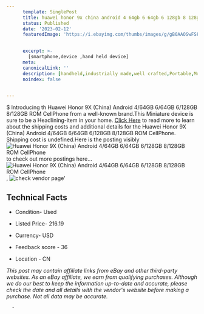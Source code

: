 ```yaml
---
      template: SinglePost
      title: huawei honor 9x china android 4 64gb 6 64gb 6 128gb 8 128gb rom cellphone
      status: Published
      date: '2023-02-12'
      featuredImage: 'https://i.ebayimg.com/thumbs/images/g/gB0AAOSwFSFhuKow/s-l225.jpg'
       

      excerpt: >-
        [smartphone,device ,hand held device]
      meta:
      canonicalLink: ''
      description: [handheld,industrially made,well crafted,Portable,Mobile,Compact,Convenient,Lightweight,Maneuverable,Man-portable,Miniature,Carriable,Hand-held,Light,Holdable,Transportable,Mobile device,Pocket-sized,On-the-go,Wireless,Cordless,Compact size,Convenient size, smartphone,device ,hand held device]
      noindex: false
      

---
```

$
      Introducing th Huawei Honor 9X (China) Android 4/64GB 6/64GB 6/128GB 8/128GB ROM CellPhone from a well-known brand.This Miniature device  is sure to be a Headlining-item in your home. [Click Here](https://www.ebay.com/itm/403571562917?hash=item5df6bd59a5%3Ag%3AgB0AAOSwFSFhuKow&mkevt=1&mkcid=1&mkrid=711-53200-19255-0&campid=%253CePNCampaignId%253E&customid=%253CreferenceId%253E&toolid=10049) to read more to learn about the shipping costs and additional details for the Huawei Honor 9X (China) Android 4/64GB 6/64GB 6/128GB 8/128GB ROM CellPhone. Shipping cost is undefined.Here is the posting visibly ![Huawei Honor 9X (China) Android 4/64GB 6/64GB 6/128GB 8/128GB ROM CellPhone](https://i.ebayimg.com/thumbs/images/g/gB0AAOSwFSFhuKow/s-l225.jpg) to check out more postings here... ![Huawei Honor 9X (China) Android 4/64GB 6/64GB 6/128GB 8/128GB ROM CellPhone](https://i.ebayimg.com/images/g/gB0AAOSwFSFhuKow/s-l1200.jpg), ![check vendor page](https://origin-galleryplus.ebayimg.com/ws/web/403571562917_2_0_1/225x225.jpg,https://origin-galleryplus.ebayimg.com/ws/web/403571562917_3_0_1/225x225.jpg)'

      

 ## Technical Facts 



     
      

 - Condition- Used 


      

 - Listed Price- 216.19 


      

 - Currency- USD 


      

 - Feedback score - 36 


      

 - Location - CN 


      
      

 *_This post may contain affiliate links from eBay and other third-party websites. As an eBay affiliate, we earn from qualifying purchases. Although we do our best to keep the information up-to-date and accurate, please check the date and all details with the vendor's website before making a purchase. Not all data may be accurate._*




      -
